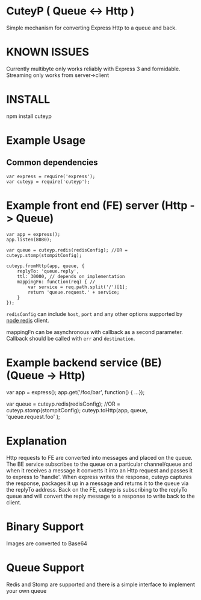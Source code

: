 CuteyP    ( Queue <-> Http )
===========================

Simple mechanism for converting Express Http to a queue and back.

KNOWN ISSUES
============
Currently multibyte only works reliably with Express 3 and formidable.
Streaming only works from server->client

INSTALL
=======
npm install  cuteyp

Example Usage
=============

Common dependencies
-------------------

```
var express = require('express');
var cuteyp = require('cuteyp');
```


Example front end (FE) server (Http -> Queue)
==============================================

```
var app = express();
app.listen(8080);

var queue = cuteyp.redis(redisConfig); //OR = cuteyp.stomp(stompitConfig);

cuteyp.fromHttp(app, queue, {
    replyTo: 'queue.reply',
    ttl: 30000, // depends on implementation
    mappingFn: function(req) { // 
        var service = req.path.split('/')[1];
        return 'queue.request.' + service;
    }
});
```

`redisConfig` can include `host`, `port` and any other options supported by [node redis](https://github.com/NodeRedis/node_redis) client.

mappingFn can be asynchronous with callback as a second parameter. Callback should be called with `err` and `destination`.


Example backend service (BE) (Queue -> Http)
=============================================

var app = express();
app.get('/foo/bar', function() { ...});

var queue = cuteyp.redis(redisConfig); //OR = cuteyp.stomp(stompitConfig);
cuteyp.toHttp(app, queue, 'queue.request.foo' );

Explanation
===========
Http requests to FE are converted into messages and placed on the queue.
The BE service subscribes to the queue on a particular channel/queue and 
when it receives a message it converts it into an Http request and passes 
it to express to 'handle'. When express writes the response, cuteyp 
captures the response, packages it up in a message and returns it to the 
queue via the replyTo address. Back on the FE, cuteyp is subscribing to 
the replyTo queue and will convert the reply message to a response to write 
back to the client.


Binary Support
==============
Images are converted to Base64


Queue Support
=============
Redis and Stomp are supported and there is a simple interface to implement your own queue



